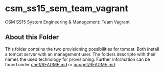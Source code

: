# csm_ss15_sem_team_vagrant
CSM SS15 System Engineering &amp; Management: Team Vagrant

## About this Folder
This folder contains the two provisioning possibilities for tomcat. Both install a tomcat server with an management user. The folders descripte with their names the used technology for provisioning.  Further information can be found under [chef/README.md](chef/README.md) or [puppet/README.md](puppet/README.md).
